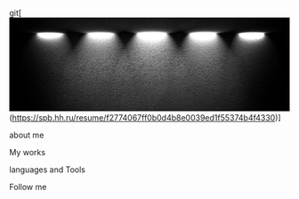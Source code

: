 git[![Header](https://github.com/kiipariss/kiipariss/blob/main/assets/1500x500.jpeg)(https://spb.hh.ru/resume/f2774067ff0b0d4b8e0039ed1f55374b4f4330)]


about me

My works

languages and Tools


Follow me